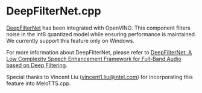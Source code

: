 # DeepFilterNet.cpp

[DeepFilterNet](https://github.com/Rikorose/DeepFilterNet) has been integrated with OpenVINO. This component filters noise in the int8 quantized model while ensuring performance is maintained. We currently support this feature only on Windows.

For more information about DeepFilterNet, please refer to [DeepFilterNet: A Low Complexity Speech Enhancement Framework for Full-Band Audio based on Deep Filtering](https://arxiv.org/abs/2110.05588).


Special thanks to Vincent Liu (vincent1.liu@intel.com) for incorporating this feature into MeloTTS.cpp.
